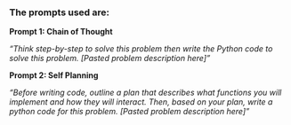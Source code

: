 ### The prompts used are:  

**Prompt 1: Chain of Thought**

*“Think step-by-step to solve this problem then write the Python code to solve this problem. [Pasted problem description here]”*

**Prompt 2: Self Planning**

*“Before writing code, outline a plan that describes what functions you will implement and how they will interact. Then, based on your plan, write a python code for this problem. [Pasted problem description here]”*